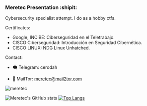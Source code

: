 ### Meretec Presentation :shipit:

Cybersecurity specialist attempt. I do as a hobby ctfs.

Certificates:
* Google, INCIBE: Ciberseguridad en el Teletrabajo.
* CISCO Ciberseguridad: Introducción en Seguridad Cibernética.
* CISCO LINUX: NDG Linux Unhatched.

Contact: 
* :left_speech_bubble: Telegram: cerodah

* :envelope_with_arrow: MailTor: meretec@mail2tor.com

![meretec](https://user-images.githubusercontent.com/82907557/129582116-9fe63723-0be7-4277-b0b0-10fa018eed2e.png)

![Meretec's GitHub stats](https://github-readme-stats.vercel.app/api?username=cerodah&show_icons=true&theme=radical)                                                                                                     [![Top Langs](https://github-readme-stats.vercel.app/api/top-langs/?username=cerodah&langs_count=8)](https://github.com/cerodah/github-readme-stats)




  
  
